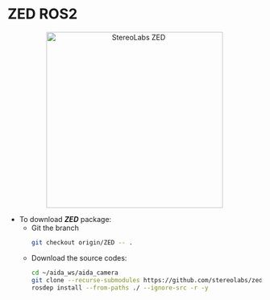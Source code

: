 # ZED ROS2
<p align="center">
  <img src="https://cdn.sanity.io/images/s18ewfw4/production/e6844357d5600805f041ff2ec9ad1745422fba82-4000x4000.png?rect=412,861,3578,1789&w=2880&h=1440&q=80&auto=format" width="350" title="StereoLabs ZED">
</p>

* To download ***ZED*** package: 
  * Git the branch
    ```sh
    git checkout origin/ZED -- .
    ```
  * Download the source codes:
    ```zsh
    cd ~/aida_ws/aida_camera
    git clone --recurse-submodules https://github.com/stereolabs/zed-ros2-wrapper.git
    rosdep install --from-paths ./ --ignore-src -r -y
    ```
